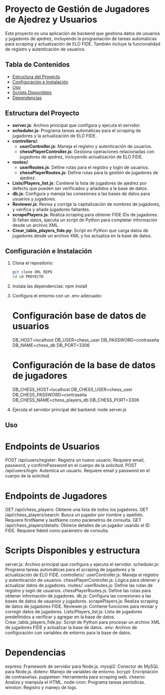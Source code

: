 # Proyecto de Gestión de Jugadores de Ajedrez y Usuarios

Este proyecto es una aplicación de backend que gestiona datos de usuarios y jugadores de ajedrez, incluyendo la programación de tareas automáticas para scraping y actualización de ELO FIDE. También incluye la funcionalidad de registro y autenticación de usuarios.

## Tabla de Contenidos
- [Estructura del Proyecto](#estructura-del-proyecto)
- [Configuración e Instalación](#configuración-e-instalación)
- [Uso](#uso)
- [Scripts Disponibles](#scripts-disponibles)
- [Dependencias](#dependencias)

## Estructura del Proyecto

- **server.js**: Archivo principal que configura y ejecuta el servidor.
- **scheduler.js**: Programa tareas automáticas para el scraping de jugadores y la actualización de ELO FIDE.
- **controllers/**:
  - **userController.js**: Maneja el registro y autenticación de usuarios.
  - **chessPlayerController.js**: Gestiona operaciones relacionadas con jugadores de ajedrez, incluyendo actualización de ELO FIDE.
- **routes/**:
  - **userRoutes.js**: Define rutas para el registro y login de usuarios.
  - **chessPlayerRoutes.js**: Define rutas para la gestión de jugadores de ajedrez.
- **Lists/Players_list.js**: Contiene la lista de jugadores de ajedrez por defecto que pueden ser verificados y añadidos a la base de datos.
- **db.js**: Configura y maneja las conexiones a las bases de datos para usuarios y jugadores.
- **Reviewer.js**: Revisa y corrige la capitalización de nombres de jugadores, y verifica y añade jugadores faltantes.
- **scrapePlayers.js**: Realiza scraping para obtener FIDE IDs de jugadores. Si faltan datos, ejecuta un script de Python para completar información desde un archivo XML.
- **Crear_tabla_players_fide.py**: Script en Python que carga datos de jugadores desde un archivo XML y los actualiza en la base de datos.

## Configuración e Instalación

1. Clona el repositorio:
   ```bash
   git clone URL REPO
   cd cd PROYECTO

2. Instala las dependencias:
    npm install

3. Configura el entorno con un .env adecuado:
    # Configuración base de datos de usuarios
    DB_HOST=localhost
    DB_USER=chess_user
    DB_PASSWORD=contraseña
    DB_NAME=chess_db
    DB_PORT=3306

    # Configuración de la base de datos de jugadores
    DB_CHESS_HOST=localhost
    DB_CHESS_USER=chess_user
    DB_CHESS_PASSWORD=contraseña
    DB_CHESS_NAME=chess_players_db
    DB_CHESS_PORT=3306

4. Ejecuta el servidor principal del backend:
    node server.js


## Uso
# Endpoints de Usuarios
POST /api/users/register: Registra un nuevo usuario. Requiere email, password, y confirmPassword en el cuerpo de la solicitud.
POST /api/users/login: Autentica un usuario. Requiere email y password en el cuerpo de la solicitud.

# Endpoints de Jugadores
GET /api/chess_players: Obtiene una lista de todos los jugadores.
GET /api/chess_players/search: Busca un jugador por nombre y apellido. Requiere firstName y lastName como parámetros de consulta.
GET /api/chess_players/details: Obtiene detalles de un jugador usando el ID FIDE. Requiere fideId como parámetro de consulta.

# Scripts Disponibles y estructura
server.js: Archivo principal que configura y ejecuta el servidor.
scheduler.js: Programa tareas automáticas para el scraping de jugadores y la actualización de ELO FIDE.
controllers/:
userController.js: Maneja el registro y autenticación de usuarios.
chessPlayerController.js: Lógica para obtener y actualizar datos de jugadores.
routes/:
userRoutes.js: Define las rutas de registro y login de usuarios.
chessPlayerRoutes.js: Define las rutas para obtener información de jugadores.
db.js: Configura las conexiones a las bases de datos de usuarios y jugadores.
scrapePlayers.js: Realiza scraping de datos de jugadores FIDE.
Reviewer.js: Contiene funciones para revisar y corregir datos de jugadores.
Lists/Players_list.js: Lista de jugadores predefinidos a verificar y agregar en la base de datos.
Crear_tabla_players_fide.py: Script de Python para procesar un archivo XML de jugadores FIDE y actualizar la base de datos.
.env: Archivo de configuración con variables de entorno para la base de datos.

# Dependencias
express: Framework de servidor para Node.js.
mysql2: Conector de MySQL para Node.js.
dotenv: Manejo de variables de entorno.
bcrypt: Encriptación de contraseñas.
puppeteer: Herramienta para scraping web.
cheerio: Analiza y manipula el HTML.
node-cron: Programa tareas periódicas.
winston: Registro y manejo de logs.